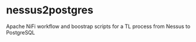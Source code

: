 # nessus2postgres
Apache NiFi workflow and boostrap scripts for a TL process from Nessus to PostgreSQL
